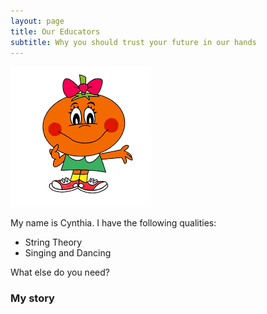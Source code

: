 ```yaml
---
layout: page
title: Our Educators
subtitle: Why you should trust your future in our hands
---
```



![Cynthia Yan](/assets/img/cynthia.png)

My name is Cynthia. I have the following qualities:

- String Theory
- Singing and Dancing

What else do you need?

### My story

